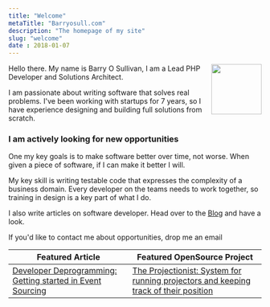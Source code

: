 ```yaml
---
title: "Welcome"
metaTitle: "Barryosull.com"
description: "The homepage of my site"
slug: "welcome"
date : 2018-01-07
---
```


<img class="face" style="float:right;width:100px;height:100px;" src="https://thepracticaldev.s3.amazonaws.com/uploads/user/profile_image/17829/130dc702-1fb9-4dfc-9151-138dbdd78095.jpg">

Hello there. My name is Barry O Sullivan, I am a Lead PHP Developer and Solutions Architect.

I am passionate about writing software that solves real problems. I've been working with startups for 7 years, so I have experience designing and building full solutions from scratch.

### I am actively looking for new opportunities

One my key goals is to make software better over time, not worse. When given a piece of software, if I can make it better I will.

My key skill is writing testable code that expresses the complexity of a business domain. Every developer on the teams needs to work together, so training in design is a key part of what I do.

I also write articles on software developer. Head over to the [Blog](/blog) and have a look.

If you'd like to contact me about opportunities, drop me an email 

| Featured Article | Featured OpenSource Project |
| ---------------- | ------------------------- |
| [Developer Deprogramming: Getting started in Event Sourcing](/blog/developer-deprogramming-getting-started-in-event-sourcing) | [The Projectionist: System for running projectors and keeping track of their position](https://github.com/barryosull/the-projectionist) |
